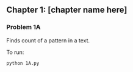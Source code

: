 ## Chapter 1: [chapter name here] ##

### Problem 1A ## 

Finds count of a pattern in a text.

To run:
```
python 1A.py
```
